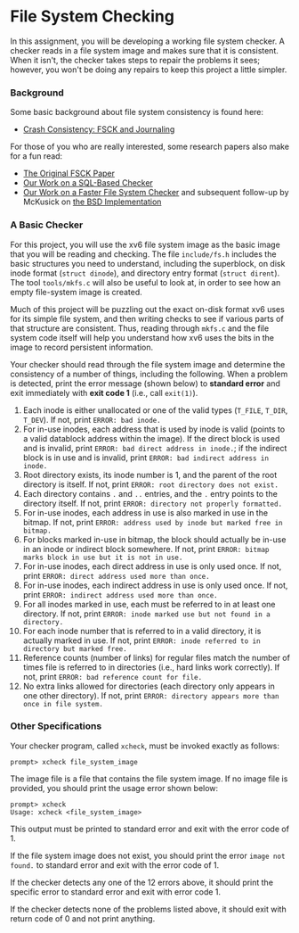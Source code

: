 # File System Checking

In this assignment, you will be developing a working file system checker. A checker reads in a file system image and makes sure that it is consistent. When it isn't, the checker takes steps to repair the problems it sees; however, you won't be doing any repairs to keep this project a little simpler.

### Background

Some basic background about file system consistency is found here:

- [Crash Consistency: FSCK and Journaling](http://pages.cs.wisc.edu/~remzi/OSTEP/file-journaling.pdf)

For those of you who are really interested, some research papers also make for a fun read:

- [The Original FSCK Paper](https://docs.freebsd.org/44doc/smm/03.fsck/paper.pdf)
- [Our Work on a SQL-Based Checker](https://www.usenix.org/legacy/event/osdi08/tech/full_papers/gunawi/gunawi.pdf)
- [Our Work on a Faster File System Checker](http://research.cs.wisc.edu/wind/Publications/ffsck-fast13.pdf) and subsequent follow-up by McKusick on [the BSD Implementation](https://www.usenix.org/system/files/login/articles/05a_mckusick_020-023_online.pdf)

### A Basic Checker

For this project, you will use the xv6 file system image as the basic image that you will be reading and checking. The file `include/fs.h` includes the basic structures you need to understand, including the superblock, on disk inode format (`struct dinode`), and directory entry format (`struct dirent`). The tool `tools/mkfs.c` will also be useful to look at, in order to see how an empty file-system image is created.

Much of this project will be puzzling out the exact on-disk format xv6 uses for its simple file system, and then writing checks to see if various parts of that structure are consistent. Thus, reading through `mkfs.c` and the file system code itself will help you understand how xv6 uses the bits in the image to record persistent information.

Your checker should read through the file system image and determine the consistency of a number of things, including the following. When a problem is detected, print the error message (shown below) to **standard error** and exit immediately with **exit code 1** (i.e., call `exit(1)`).

1. Each inode is either unallocated or one of the valid types (`T_FILE`, `T_DIR`, `T_DEV`). If not, print `ERROR: bad inode.`
2. For in-use inodes, each address that is used by inode is valid (points to a valid datablock address within the image). If the direct block is used and is invalid, print `ERROR: bad direct address in inode.`; if the indirect block is in use and is invalid, print `ERROR: bad indirect address in inode.`
3. Root directory exists, its inode number is 1, and the parent of the root directory is itself. If not, print `ERROR: root directory does not exist.`
4. Each directory contains `.` and `..` entries, and the `.` entry points to the directory itself. If not, print `ERROR: directory not properly formatted.`
5. For in-use inodes, each address in use is also marked in use in the bitmap. If not, print `ERROR: address used by inode but marked free in bitmap.`
6. For blocks marked in-use in bitmap, the block should actually be in-use in an inode or indirect block somewhere. If not, print `ERROR: bitmap marks block in use but it is not in use.`
7. For in-use inodes, each direct address in use is only used once. If not, print `ERROR: direct address used more than once.`
8. For in-use inodes, each indirect address in use is only used once. If not, print `ERROR: indirect address used more than once.`
9. For all inodes marked in use, each must be referred to in at least one directory. If not, print `ERROR: inode marked use but not found in a directory.`
10. For each inode number that is referred to in a valid directory, it is actually marked in use. If not, print `ERROR: inode referred to in directory but marked free.`
11. Reference counts (number of links) for regular files match the number of times file is referred to in directories (i.e., hard links work correctly). If not, print `ERROR: bad reference count for file.`
12. No extra links allowed for directories (each directory only appears in one other directory). If not, print `ERROR: directory appears more than once in file system.`

### Other Specifications

Your checker program, called `xcheck`, must be invoked exactly as follows:

```
prompt> xcheck file_system_image
```

The image file is a file that contains the file system image. If no image file is provided, you should print the usage error shown below:

```
prompt> xcheck 
Usage: xcheck <file_system_image> 
```

This output must be printed to standard error and exit with the error code of 1.

If the file system image does not exist, you should print the error `image not found.` to standard error and exit with the error code of 1.

If the checker detects any one of the 12 errors above, it should print the specific error to standard error and exit with error code 1.

If the checker detects none of the problems listed above, it should exit with return code of 0 and not print anything.